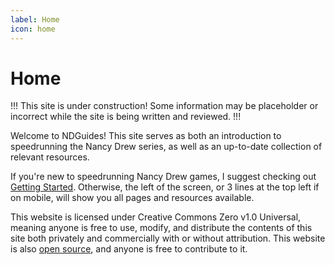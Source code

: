 ```yaml
---
label: Home
icon: home
---
```


# Home

!!!
This site is under construction! Some information may be placeholder or incorrect while the site is being written and reviewed.
!!!

Welcome to NDGuides! This site serves as both an introduction to speedrunning the Nancy Drew series, as well as an up-to-date collection of relevant resources.

If you're new to speedrunning Nancy Drew games, I suggest checking out [Getting Started](/basics/getting-started.md). Otherwise, the left of the screen, or 3 lines at the top left if on mobile, will show you all pages and resources available.

This website is licensed under Creative Commons Zero v1.0 Universal, meaning anyone is free to use, modify, and distribute the contents of this site both privately and commercially with or without attribution. This website is also [open source](https://github.com/toasterberry/ndguides), and anyone is free to contribute to it.

